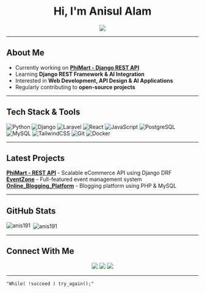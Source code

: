 <h1 align="center">Hi, I'm Anisul Alam</h1>

<p align="center">
  <img src="https://readme-typing-svg.herokuapp.com?size=20&center=true&vCenter=true&width=500&height=40&lines=Full-Stack+Developer;Django+%7C+React+%7C+DRF+%7C+PostgreSQL;Open-Source+Enthusiast;Problem+Solver;Always+learning+new+tech!">
</p>

---

##  **About Me**  
-  Currently working on **[PhiMart - Django REST API](https://github.com/anis191/Django-REST-API)**  
-  Learning **Django REST Framework & AI Integration**  
-  Interested in **Web Development, API Design & AI Applications**  
-  Regularly contributing to **open-source projects**  

---

##  **Tech Stack & Tools**  
![Python](https://img.shields.io/badge/Python-%2314354C.svg?style=flat&logo=python&logoColor=yellow)
![Django](https://img.shields.io/badge/Django-%23092E20.svg?style=flat&logo=django&logoColor=white)
![Laravel](https://img.shields.io/badge/Laravel-%23FF2D20.svg?style=flat&logo=laravel&logoColor=white)
![React](https://img.shields.io/badge/React-%2320232A.svg?style=flat&logo=react&logoColor=%2361DAFB)
![JavaScript](https://img.shields.io/badge/JavaScript-%23F7DF1E.svg?style=flat&logo=javascript&logoColor=black)
![PostgreSQL](https://img.shields.io/badge/PostgreSQL-%23316192.svg?style=flat&logo=postgresql&logoColor=white)
![MySQL](https://img.shields.io/badge/MySQL-%234479A1.svg?style=flat&logo=mysql&logoColor=white)
![TailwindCSS](https://img.shields.io/badge/TailwindCSS-%2338B2AC.svg?style=flat&logo=tailwind-css&logoColor=white)
![Git](https://img.shields.io/badge/Git-%23F05032.svg?style=flat&logo=git&logoColor=white)
![Docker](https://img.shields.io/badge/Docker-%230db7ed.svg?style=flat&logo=docker&logoColor=white)

---

##  **Latest Projects**
 **[PhiMart - REST API](https://github.com/anis191/Django-REST-API)** - Scalable eCommerce API using Django DRF  
 **[EventZone](https://github.com/anis191/Event-Management-System)** - Full-featured event management system  
 **[Online_Blogging_Platform](https://github.com/anis191/Online_Blogging_Platform)** - Blogging platform using PHP & MySQL  

---

##  **GitHub Stats**
<p>
  <img align="left" src="https://github-readme-stats.vercel.app/api/top-langs?username=anis191&show_icons=true&locale=en&layout=compact&hide_border=true" alt="anis191" />
</p>

<p>&nbsp;<img align="center" src="https://github-readme-stats.vercel.app/api?username=anis191&show_icons=true&locale=en&hide_border=true" alt="anis191" /></p>

---

##  **Connect With Me**
<p align="center">
  <a href="https://linkedin.com/in/anisul-alam-a330042a9"><img src="https://img.shields.io/badge/LinkedIn-blue?style=flat&logo=linkedin&logoColor=white"></a>
  <a href="https://twitter.com/anisulalam_bd"><img src="https://img.shields.io/badge/Twitter-blue?style=flat&logo=twitter&logoColor=white"></a>
  <a href="https://www.hackerrank.com/anisulalam"><img src="https://img.shields.io/badge/HackerRank-darkgreen?style=flat&logo=hackerrank&logoColor=white"></a>
</p>

---

  `"While( !succeed ) try_again();"`  
